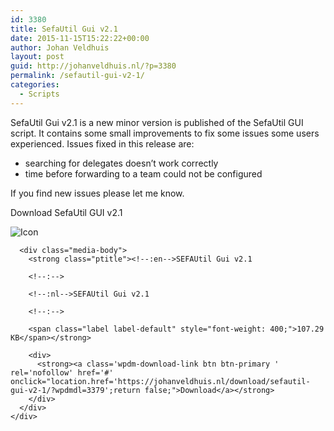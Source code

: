 ```yaml
---
id: 3380
title: SefaUtil Gui v2.1
date: 2015-11-15T15:22:22+00:00
author: Johan Veldhuis
layout: post
guid: http://johanveldhuis.nl/?p=3380
permalink: /sefautil-gui-v2-1/
categories:
  - Scripts
---
```

SefaUtil Gui v2.1 is a new minor version is published of the SefaUtil GUI script. It contains some small improvements to fix some issues some users experienced. Issues fixed in this release are:

  * searching for delegates doesn&#8217;t work correctly
  * time before forwarding to a team could not be configured

If you find new issues please let me know.

Download SefaUtil GUI v2.1 

<div class='w3eden'>
  <!-- WPDM Link Template: Default Template -->
  
  <div class="wpdm-link-tpl link-btn [color]" data-durl="https://johanveldhuis.nl/download/sefautil-gui-v2-1/?wpdmdl=3379" >
    <div class="media">
      <div class="pull-left">
        <img class="wpdm_icon" alt="Icon" src="https://johanveldhuis.nl/wp-content/plugins/download-manager/assets/file-type-icons/ps1.svg" onError='this.src="https://johanveldhuis.nl/wp-content/plugins/download-manager/assets/file-type-icons/unknown.svg";' />
      </div>
      
      <div class="media-body">
        <strong class="ptitle"><!--:en-->SEFAUtil Gui v2.1
        
        <!--:-->
        
        <!--:nl-->SEFAUtil Gui v2.1
        
        <!--:-->
        
        <span class="label label-default" style="font-weight: 400;">107.29 KB</span></strong> 
        
        <div>
          <strong><a class='wpdm-download-link btn btn-primary ' rel='nofollow' href='#' onclick="location.href='https://johanveldhuis.nl/download/sefautil-gui-v2-1/?wpdmdl=3379';return false;">Download</a></strong>
        </div>
      </div>
    </div>
  </div>
  
  <div style="clear: both">
  </div>
</div>